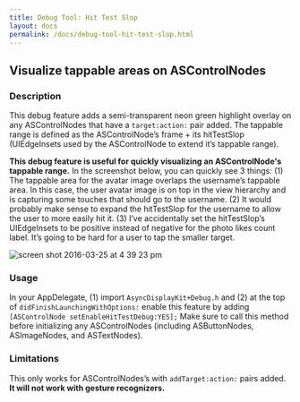 ```yaml
---
title: Debug Tool: Hit Test Slop
layout: docs
permalink: /docs/debug-tool-hit-test-slop.html
---
```

## Visualize tappable areas on ASControlNodes
### Description
This debug feature adds a semi-transparent neon green highlight overlay on any ASControlNodes that have a `target:action:` pair added. The tappable range is defined as the ASControlNode’s frame + its hitTestSlop (UIEdgeInsets used by the ASControlNode to extend it’s tappable range). 

**This debug feature is useful for quickly visualizing an ASControlNode's tappable range.** In the screenshot below, you can quickly see 3 things: (1) The tappable area for the avatar image overlaps the username’s tappable area. In this case, the user avatar image is on top in the view hierarchy and is capturing some touches that should go to the username. (2) It would probably make sense to expand the hitTestSlop for the username to allow the user to more easily hit it. (3) I’ve accidentally set the hitTestSlop’s UIEdgeInsets to be positive instead of negative for the photo likes count label. It’s going to be hard for a user to tap the smaller target.

![screen shot 2016-03-25 at 4 39 23 pm](https://cloud.githubusercontent.com/assets/3419380/14057034/e1e71450-f2b1-11e5-8091-3e6f22862994.png)
### Usage
In your AppDelegate, (1) import `AsyncDisplayKit+Debug.h` and (2) at the top of `didFinishLaunchingWithOptions:` enable this feature by adding` [ASControlNode setEnableHitTestDebug:YES];` Make sure to call this method before initializing any ASControlNodes (including ASButtonNodes, ASImageNodes, and ASTextNodes).
### Limitations
This only works for ASControlNodes’s with `addTarget:action:` pairs added. **It will not work with gesture recognizers.**
